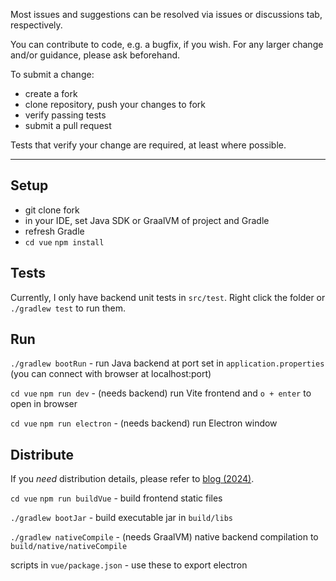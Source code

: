 Most issues and suggestions can be resolved via issues or discussions tab, respectively.

You can contribute to code, e.g. a bugfix, if you wish. For any larger change and/or guidance, please ask beforehand.

To submit a change:

- create a fork
- clone repository, push your changes to fork
- verify passing tests
- submit a pull request

Tests that verify your change are required, at least where possible.

---

## Setup
- git clone fork
- in your IDE, set Java SDK or GraalVM of project and Gradle
- refresh Gradle
- `cd vue` `npm install`

## Tests
Currently, I only have backend unit tests in `src/test`. Right click the folder or `./gradlew test` to run them.

## Run

`./gradlew bootRun` - run Java backend at port set in `application.properties` (you can connect with browser at localhost:port)

`cd vue` `npm run dev` - (needs backend) run Vite frontend and `o + enter` to open in browser

`cd vue` `npm run electron` - (needs backend) run Electron window

## Distribute

If you *need* distribution details, please refer to [blog (2024)](https://blck-b.github.io/post/java-native-pipe/).

`cd vue` `npm run buildVue` - build frontend static files

`./gradlew bootJar` - build executable jar in `build/libs`

`./gradlew nativeCompile` - (needs GraalVM) native backend compilation to `build/native/nativeCompile`

scripts in `vue/package.json` - use these to export electron
